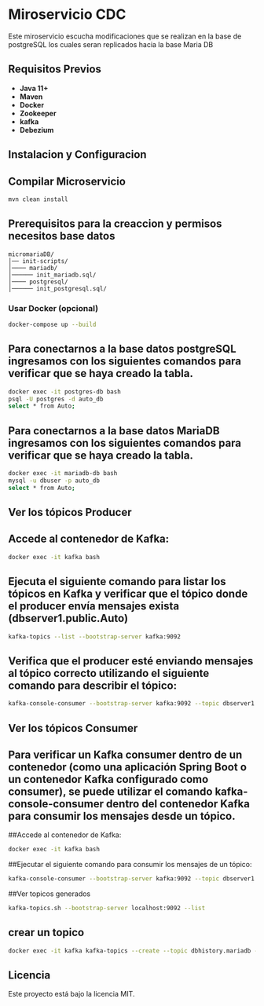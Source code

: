 # Miroservicio CDC

Este miroservicio escucha modificaciones que se realizan en la base de postgreSQL los cuales seran replicados hacia la base Maria DB

## Requisitos Previos

- **Java 11+**
- **Maven**
- **Docker**
- **Zookeeper**
- **kafka**
- **Debezium**

## Instalacion y Configuracion

## Compilar Microservicio
```sh
mvn clean install 
```

## Prerequisitos para la creaccion y permisos necesitos base datos
```
micromariaDB/
│── init-scripts/
│──── mariadb/            
│────── init_mariadb.sql/
│──── postgresql/            
│────── init_postgresql.sql/    
```

### Usar Docker (opcional)
```sh
docker-compose up --build
```

## Para conectarnos a la base datos postgreSQL ingresamos con los siguientes comandos para verificar que se haya creado la tabla.
```sh
docker exec -it postgres-db bash
psql -U postgres -d auto_db
select * from Auto;
```

## Para conectarnos a la base datos MariaDB ingresamos con los siguientes comandos para verificar que se haya creado la tabla.
```sh
docker exec -it mariadb-db bash
mysql -u dbuser -p auto_db
select * from Auto;
```

## Ver los tópicos Producer

## Accede al contenedor de Kafka:
```sh
docker exec -it kafka bash
```
## Ejecuta el siguiente comando para listar los tópicos en Kafka y verificar que el tópico donde el producer envía mensajes exista (dbserver1.public.Auto)
```sh
kafka-topics --list --bootstrap-server kafka:9092
```

## Verifica que el producer esté enviando mensajes al tópico correcto utilizando el siguiente comando para describir el tópico:
```sh
kafka-console-consumer --bootstrap-server kafka:9092 --topic dbserver1.public.Auto --from-beginning --max-messages 1
```

## Ver los tópicos Consumer

## Para verificar un Kafka consumer dentro de un contenedor (como una aplicación Spring Boot o un contenedor Kafka configurado como consumer), se puede utilizar el comando kafka-console-consumer dentro del contenedor Kafka para consumir los mensajes desde un tópico.

##Accede al contenedor de Kafka:
```sh
docker exec -it kafka bash
```

##Ejecutar el siguiente comando para consumir los mensajes de un tópico:
```sh
kafka-console-consumer --bootstrap-server kafka:9092 --topic dbserver1.public.Auto --from-beginning
```

##Ver topicos generados
```sh
kafka-topics.sh --bootstrap-server localhost:9092 --list
```

## crear un topico
```sh
docker exec -it kafka kafka-topics --create --topic dbhistory.mariadb --bootstrap-server kafka:9092 --partitions 1 --replication-factor 1
```
## Licencia

Este proyecto está bajo la licencia MIT.
